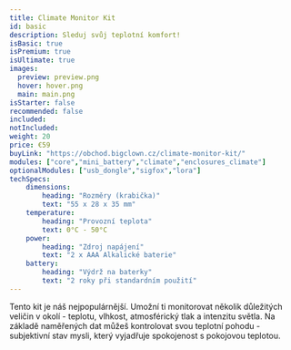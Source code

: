 ```yaml
---
title: Climate Monitor Kit
id: basic
description: Sleduj svůj teplotní komfort!
isBasic: true
isPremium: true
isUltimate: true
images:
  preview: preview.png
  hover: hover.png
  main: main.png
isStarter: false
recommended: false
included:
notIncluded:
weight: 20
price: €59
buyLink: "https://obchod.bigclown.cz/climate-monitor-kit/"
modules: ["core","mini_battery","climate","enclosures_climate"]
optionalModules: ["usb_dongle","sigfox","lora"]
techSpecs:
    dimensions:
        heading: "Rozměry (krabička)"
        text: "55 x 28 x 35 mm"
    temperature:
        heading: "Provozní teplota"
        text: 0°C - 50°C
    power:
        heading: "Zdroj napájení"
        text: "2 x AAA Alkalické baterie"
    battery:
        heading: "Výdrž na baterky"
        text: "2 roky při standardním použití"
---
```


Tento kit je náš nejpopulárnější. Umožní ti monitorovat několik důležitých veličin v okolí - teplotu, vlhkost, atmosférický tlak a intenzitu světla. Na základě naměřených dat můžeš kontrolovat svou teplotní pohodu - subjektivní stav mysli, který vyjadřuje spokojenost s&nbsp;pokojovou teplotou.
